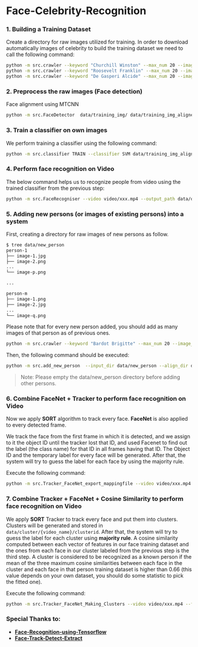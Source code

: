Face-Celebrity-Recognition
==========================

### 1. Building a Training Dataset
Create a directory for raw images utilized for training. In order to download automatically images of celebrity to build the training dataset we need to call the following command:
```sh
python -m src.crawler --keyword "Churchill Winston" --max_num 20 --image_dir data/training_img/ChurchillWinston
python -m src.crawler --keyword "Roosevelt Franklin" --max_num 20 --image_dir data/training_img/RooseveltFranklin
python -m src.crawler --keyword "De Gasperi Alcide" --max_num 20 --image_dir data/training_img/DeGasperiAlcide
```
### 2. Preprocess the raw images (Face detection)
Face alignment using MTCNN
```sh
python -m src.FaceDetector  data/training_img/ data/training_img_aligned --image_size 182 --margin 44
```
### 3. Train a classifier on own images
We perform training a classifier using the following command:
```sh
python -m src.classifier TRAIN --classifier SVM data/training_img_aligned  --model-path model/20180402-114759.pb --classifier_path classifier/classifier.pkl --batch_size 200
```
### 4. Perform face recognition on Video
The below command helps us to recognize people from video using the trained classifier from the previous step:
```sh
python -m src.FaceRecogniser --video video/xxx.mp4 --output_path data/output.txt --model_path model/20180402-114759.pb --classifier_path classifier/classifier.pkl --video_speedup 1 --folder_containing_frame data/output
```
### 5. Adding new persons (or images of existing persons) into a system
First, creating a directory for raw images of new persons as follow. 
```sh
$ tree data/new_person
person-1
├── image-1.jpg
├── image-2.png
...
└── image-p.png

...

person-m
├── image-1.png
├── image-2.jpg
...
└── image-q.png
```

Please note that for every new person added, you should add as many images of that person as of previous ones.

```sh
python -m src.crawler --keyword "Bardot Brigitte" --max_num 20 --image_dir data/new_person/BardotBrigitte
```

Then, the following command should be executed:
```sh
python -m src.add_new_person  --input_dir data/new_person --align_dir data/new_person_aligned/ --model_path model/20180402-114759.pb --classifier SVM classifier/classifier_2.pkl
```
> Note: Please empty the data/new_person directory before adding other persons.

### 6. Combine FaceNet + Tracker to perform face recognition on Video

Now we apply **SORT** algorithm to track every face.
**FaceNet** is also applied to every detected frame. 

We track the face from the first frame in which it is detected, and we assign to it the object ID until the tracker lost that ID, and used Facenet to find out the label (the class name) for that ID in all frames having that ID. The Object ID and the temporary label for every face will be generated. After that, the system will try to guess the label for each face by using the majority rule.


Execute the following command:
```sh
python -m src.Tracker_FaceNet_export_mappingfile --video video/xxx.mp4 --face_fragment_path data/cluster/ --trackers_csv data/trackers.csv --predictions_csv data/predictions.csv --classifier_path classifier/classifier.pkl --model_path model/20180402-114759.pb --export_frames --frames_path data/frames --trackout_csv data/trackout.csv
```

         
### 7. Combine Tracker + FaceNet + Cosine Similarity to perform face recognition on Video
We apply **SORT** Tracker to track every face and put them into clusters. Clusters will be generated and stored in `data/cluster/{video_name}/clusterid`. After that, the system will try to guess the label for each cluster using **majority rule**. A cosine similarity computed between each vector of features in our face training dataset and the ones from each face in our cluster labeled from the previous step is the third step. A cluster is considered to be recognized as a known person if the mean of the three maximum cosine similarities between each face in the cluster and each face in that person training dataset is higher than 0.66 (this value depends on your own dataset, you should do some statistic to pick the fitted one).

Execute the following command:
```sh
python -m src.Tracker_FaceNet_Making_Clusters --video video/xxx.mp4 --frame_interval 1 --threshold 0.7 --output_path data/cluster/ --classifier_path classifier/classifier.pkl --model_path model/20180402-114759.pb --dominant_ratio 0.8 --merge_cluster
```
### Special Thanks to:
*  [**Face-Recognition-using-Tensorflow**](https://github.com/davidsandberg/facenet)
*  [**Face-Track-Detect-Extract**](https://github.com/Linzaer/Face-Track-Detect-Extract)
